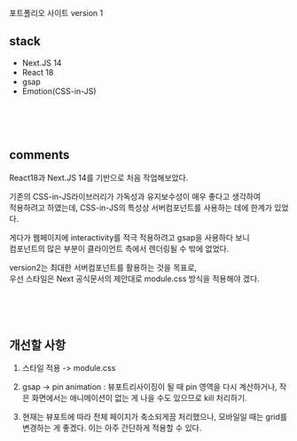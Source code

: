 포트폴리오 사이트 version 1 

## stack

- Next.JS 14
- React 18
- gsap
- Emotion(CSS-in-JS)

</br> 
</br> 
</br> 

## comments


React18과 Next.JS 14를 기반으로 처음 작업해보았다.

기존의 CSS-in-JS라이브러리가 가독성과 유지보수성이 매우 좋다고 생각하여</br>
적용하려고 하였는데, CSS-in-JS의 특성상 서버컴포넌트를 사용하는 데에 한계가 있었다.

게다가 웹페이지에 interactivity를 적극 적용하려고 gsap을 사용하다 보니</br>
컴포넌트의 많은 부분이 클라이언트 측에서 렌더링될 수 밖에 없었다.

version2는 최대한 서버컴포넌트를 활용하는 것을 목표로,</br> 
우선 스타일은 Next 공식문서의 제안대로 module.css 방식을 적용해야 겠다. 

</br> 
</br> 
</br> 

## 개선할 사항 

1. 스타일 적용 -> module.css
   
2. gsap -> pin animation : 뷰포트리사이징이 될 때 pin 영역을 다시 계산하거나, 작은 화면에서는 애니메이션이 없는 게 나을 수도 있으므로 kill 처리하기.

3. 현재는 뷰포트에 따라 전체 페이지가 축소되게끔 처리했으나, 모바일일 때는  grid를 변경하는 게 좋겠다. 이는 아주 간단하게 적용할 수 있다.

</br> 
</br> 
